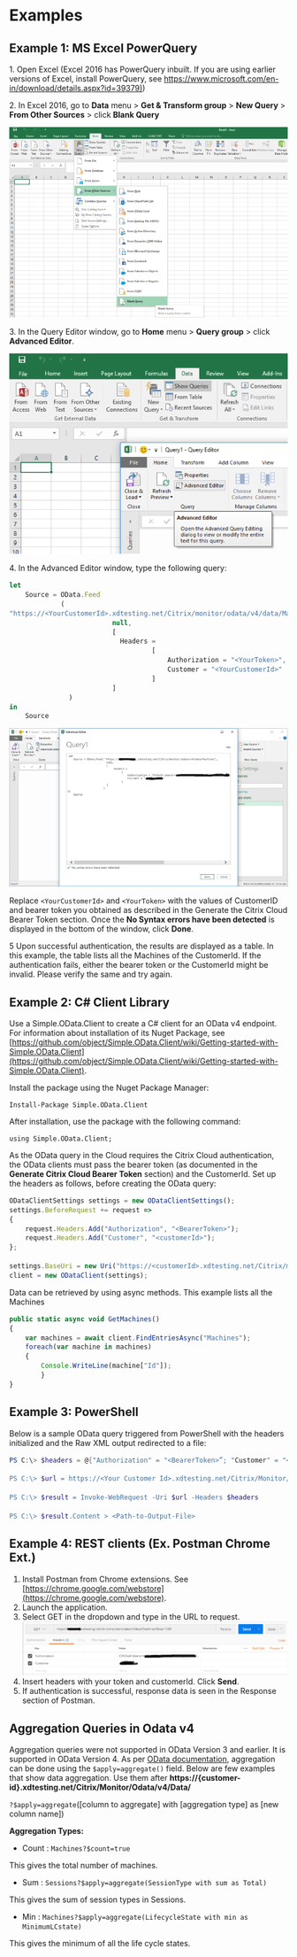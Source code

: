 # Examples

## Example 1: MS Excel PowerQuery 

&#49;.	Open Excel (Excel 2016 has PowerQuery inbuilt. If you are using earlier versions of Excel, install PowerQuery, see [https://www.microsoft.com/en-in/download/details.aspx?id=39379)](https://www.microsoft.com/en-in/download/details.aspx?id=39379))

&#50;.	In Excel 2016, go to **Data** menu > **Get & Transform group** > **New Query** > **From Other Sources** > click **Blank Query**

![Blank Query](./blank-query.png)

&#51;. In the Query Editor window, go to **Home** menu > **Query group** > click **Advanced Editor**.

![Query editor window](./query-editor.png)

&#52;. In the Advanced Editor window, type the following query:

```js
let
    Source = OData.Feed
             ( 
"https://<YourCustomerId>.xdtesting.net/Citrix/monitor/odata/v4/data/Machines", 
                          null, 
                          [
                          	Headers = 
                                    [
                                    	Authorization = "<YourToken>",
                                     	Customer = "<YourCustomerId>"
                                    ]
                          ]
               )
in
	Source
```

![Advanced editor](./advanced-query.png)

Replace `<YourCustomerId>` and `<YourToken>` with the values of CustomerID and bearer token you obtained as described in the Generate the Citrix Cloud Bearer Token section. Once the **No Syntax errors have been detected** is displayed in the bottom of the window, click **Done**.

&#53; Upon successful authentication, the results are displayed as a table. In this example, the table lists all the Machines of the CustomerId. If the authentication fails, either the bearer token or the CustomerId might be invalid. Please verify the same and try again.

## Example 2: C# Client Library

Use a Simple.OData.Client to create a C# client for an OData v4 endpoint. For information about installation of its Nuget Package, see [https://github.com/object/Simple.OData.Client/wiki/Getting-started-with-Simple.OData.Client](https://github.com/object/Simple.OData.Client/wiki/Getting-started-with-Simple.OData.Client).

Install the package using the Nuget Package Manager:

```
Install-Package Simple.OData.Client
```
After installation, use the package with the following command:

```
using Simple.OData.Client;
```

As the OData query in the Cloud requires the Citrix Cloud authentication, the OData clients must pass the bearer token (as documented in the **Generate Citrix Cloud Bearer Token** section) and the CustomerId. Set up the headers as follows, before creating the OData query:

```js
ODataClientSettings settings = new ODataClientSettings();
settings.BeforeRequest += request => 
{
    request.Headers.Add("Authorization", "<BearerToken>");
    request.Headers.Add("Customer", "<customerId>");
};

settings.BaseUri = new Uri("https://<customerId>.xdtesting.net/Citrix/monitor/odata/v4/data");
client = new ODataClient(settings);
```

Data can be retrieved by using async methods. This example lists all the Machines

```js
public static async void GetMachines()
{
    var machines = await client.FindEntriesAsync("Machines");
    foreach(var machine in machines)
    {
        Console.WriteLine(machine["Id"]);
        }
}
```
## Example 3: PowerShell

Below is a sample OData query triggered from PowerShell with the headers initialized and the Raw XML output redirected to a file:

```powershell
PS C:\> $headers = @{"Authorization" = "<BearerToken>”; "Customer" = "<Your Customer Id>"}

PS C:\> $url = https://<Your Customer Id>.xdtesting.net/Citrix/Monitor/OData/v4/Data/Users

PS C:\> $result = Invoke-WebRequest -Uri $url -Headers $headers

PS C:\> $result.Content > <Path-to-Output-File>
```
## Example 4: REST clients (Ex. Postman Chrome Ext.)

1.	Install Postman from Chrome extensions. See [https://chrome.google.com/webstore](https://chrome.google.com/webstore).
2.	Launch the application.
3.	Select GET in the dropdown and type in the URL to request. ![Postman](./postman.png)
4.  Insert headers with your token and customerId. Click **Send**.
1.  If authentication is successful, response data is seen in the Response section of Postman.

## Aggregation Queries in Odata v4

Aggregation queries were not supported in OData Version 3 and earlier. It is supported in OData Version 4. As per [OData documentation](http://docs.oasis-open.org/odata/odata-data-aggregation-ext/v4.0/cs01/odata-data-aggregation-ext-v4.0-cs01.html), aggregation can be done using the `$apply=aggregate()` field. Below are few examples that show data aggregation. Use them after **https://{customer-id}.xdtesting.net/Citrix/Monitor/Odata/v4/Data/<TableName>**

`?$apply=aggregate`([column to aggregate] with [aggregation type] as [new column name])

**Aggregation Types:**

* Count : `Machines?$count=true`

This gives the total number of machines.

* Sum : `Sessions?$apply=aggregate(SessionType with sum as Total)`

This gives the sum of session types in Sessions.

* Min : `Machines?$apply=aggregate(LifecycleState with min as MinimumLCstate)`

This gives the minimum of all the life cycle states.
